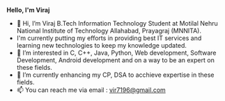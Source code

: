 **Hello, I'm Viraj**

- 👋 Hi, I’m Viraj B.Tech Information Technology Student at Motilal Nehru National Institute of Technology Allahabad, Prayagraj (MNNITA).
-  I'm currently putting my efforts in providing best IT services and learning new technologies to keep my knowledge updated.
- 👀 I’m interested in C, C++, Java, Python, Web development, Software Development, Android development and on a way to be an expert on these fields.
- 🌱 I’m currently enhancing my CP, DSA to acchieve expertise in these fields.
- 📫 You can reach me via email : vir7196@gmail.com

<!---
viraj-bot/viraj-bot is a ✨ special ✨ repository because its `README.md` (this file) appears on your GitHub profile.
You can click the Preview link to take a look at your changes.
--->
